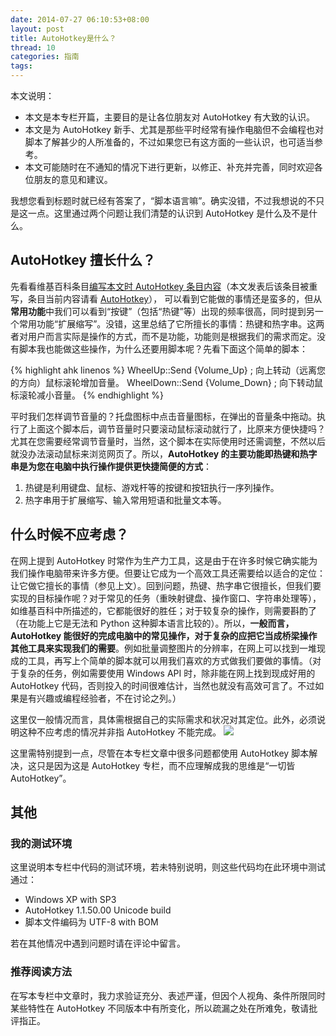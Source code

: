 ```yaml
---
date: 2014-07-27 06:10:53+08:00
layout: post
title: AutoHotkey是什么？
thread: 10
categories: 指南
tags:
---
```

本文说明：

* 本文是本专栏开篇，主要目的是让各位朋友对 AutoHotkey 有大致的认识。
* 本文是为 AutoHotkey 新手、尤其是那些平时经常有操作电脑但不会编程也对脚本了解甚少的人所准备的，不过如果您已有这方面的一些认识，也可适当参考。
* 本文可能随时在不通知的情况下进行更新，以修正、补充并完善，同时欢迎各位朋友的意见和建议。

我想您看到标题时就已经有答案了，“脚本语言嘛”。确实没错，不过我想说的不只是这一点。这里通过两个问题让我们清楚的认识到 AutoHotkey 是什么及不是什么。
## AutoHotkey 擅长什么？

先看看维基百科条目[编写本文时 AutoHotkey 条目内容](https://zh.wikipedia.org/w/index.php?title=AutoHotkey&oldid=31340104)（本文发表后该条目被重写，条目当前内容请看 [AutoHotkey](http://zh.wikipedia.org/wiki/AutoHotkey)）， 可以看到它能做的事情还是蛮多的，但从**常用功能**中我们可以看到“按键”（包括“热键”等）出现的频率很高，同时提到另一个常用功能“扩展缩写”。没错，这里总结了它所擅长的事情：热键和热字串。这两者对用户而言实际是操作的方式，而不是功能，功能则是根据我们的需求而定。没有脚本我也能做这些操作，为什么还要用脚本呢？先看下面这个简单的脚本：

{% highlight ahk linenos %}
WheelUp::Send {Volume_Up}     ; 向上转动（远离您的方向）鼠标滚轮增加音量。
WheelDown::Send {Volume_Down} ; 向下转动鼠标滚轮减小音量。
{% endhighlight %}

平时我们怎样调节音量的？托盘图标中点击音量图标，在弹出的音量条中拖动。执行了上面这个脚本后，调节音量时只要滚动鼠标滚动就行了，比原来方便快捷吗？尤其在您需要经常调节音量时，当然，这个脚本在实际使用时还需调整，不然以后就没办法滚动鼠标来浏览网页了。所以，**AutoHotkey 的主要功能即热键和热字串是为您在电脑中执行操作提供更快捷简便的方式**：

1. 热键是利用键盘、鼠标、游戏杆等的按键和按钮执行一序列操作。
2. 热字串用于扩展缩写、输入常用短语和批量文本等。

## 什么时候不应考虑？

在网上提到 AutoHotkey 时常作为生产力工具，这是由于在许多时候它确实能为我们操作电脑带来许多方便。但要让它成为一个高效工具还需要给以适合的定位：让它做它擅长的事情（参见上文）。回到问题，热键、热字串它很擅长，但我们要实现的目标操作呢？对于常见的任务（重映射键盘、操作窗口、字符串处理等），如维基百科中所描述的，它都能很好的胜任；对于较复杂的操作，则需要斟酌了（在功能上它是无法和 Python 这种脚本语言比较的）。所以，**一般而言，AutoHotkey 能很好的完成电脑中的常见操作，对于复杂的应把它当成桥梁操作其他工具来实现我们的需要**。例如批量调整图片的分辨率，在网上可以找到一堆现成的工具，再写上个简单的脚本就可以用我们喜欢的方式做我们要做的事情。（对于复杂的任务，例如需要使用 Windows API 时，除非能在网上找到现成好用的 AutoHotkey 代码，否则投入的时间很难估计，当然也就没有高效可言了。不过如果是有兴趣或编程经验者，不在讨论之列。）

这里仅一般情况而言，具体需根据自己的实际需求和状况对其定位。此外，必须说明这种不应考虑的情况并非指 AutoHotkey 不能完成。
![](http://ww3.sinaimg.cn/mw690/6ef7171bgw1eh7yuujmkbj20dn08n74f.jpg)

这里需特别提到一点，尽管在本专栏文章中很多问题都使用 AutoHotkey 脚本解决，这只是因为这是 AutoHotkey 专栏，而不应理解成我的思维是“一切皆 AutoHotkey”。

## 其他
### 我的测试环境
这里说明本专栏中代码的测试环境，若未特别说明，则这些代码均在此环境中测试通过：

* Windows XP with SP3
* AutoHotkey 1.1.50.00 Unicode build
* 脚本文件编码为 UTF-8 with BOM

若在其他情况中遇到问题时请在评论中留言。

### 推荐阅读方法
在写本专栏中文章时，我力求验证充分、表述严谨，但因个人视角、条件所限同时某些特性在 AutoHotkey 不同版本中有所变化，所以疏漏之处在所难免，敬请批评指正。
